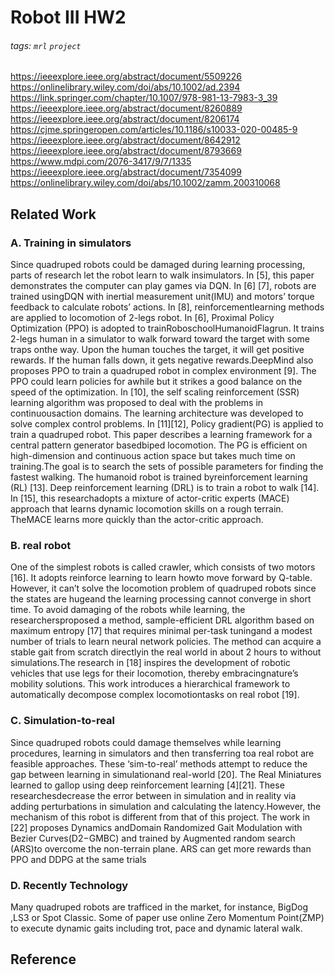 # Robot III HW2
###### tags: `mrl` `project`

https://ieeexplore.ieee.org/abstract/document/5509226
https://onlinelibrary.wiley.com/doi/abs/10.1002/ad.2394
https://link.springer.com/chapter/10.1007/978-981-13-7983-3_39
https://ieeexplore.ieee.org/abstract/document/8260889
https://ieeexplore.ieee.org/abstract/document/8206174
https://cjme.springeropen.com/articles/10.1186/s10033-020-00485-9
https://ieeexplore.ieee.org/abstract/document/8642912
https://ieeexplore.ieee.org/abstract/document/8793669
https://www.mdpi.com/2076-3417/9/7/1335
https://ieeexplore.ieee.org/abstract/document/7354099
https://onlinelibrary.wiley.com/doi/abs/10.1002/zamm.200310068

## Related Work

### A.  Training in simulators
Since  quadruped  robots  could  be  damaged  during  learning  processing,  parts  of  research  let  the  robot  learn  to  walk  insimulators.  In  [5],  this  paper  demonstrates  the  computer  can  play  games  via  DQN.  In  [6]  [7],  robots  are  trained  usingDQN with inertial measurement unit(IMU) and motors’ torque feedback to calculate robots’ actions. In [8], reinforcementlearning methods are applied to locomotion of 2-legs robot. In [6], Proximal Policy Optimization (PPO) is adopted to trainRoboschoolHumanoidFlagrun. It trains 2-legs human in a simulator to walk forward toward the target with some traps onthe way. Upon the human touches the target, it will get positive rewards. If the human falls down, it gets negative rewards.DeepMind also proposes PPO to train a quadruped robot in complex environment [9]. The PPO could learn policies for awhile but it strikes a good balance on the speed of the optimization. 
In  [10],  the  self  scaling  reinforcement  (SSR)  learning  algorithm  was  proposed  to  deal  with  the  problems  in  continuousaction  domains.  The  learning  architecture  was  developed  to  solve  complex  control  problems.  In  [11][12],  Policy  gradient(PG) is applied to train a quadruped robot. This paper describes a learning framework for a central pattern generator basedbiped  locomotion.  The  PG  is  efficient  on  high-dimension  and  continuous  action  space  but  takes  much  time  on  training.The  goal  is  to  search  the  sets  of  possible  parameters  for  finding  the  fastest  walking.  The  humanoid  robot  is  trained  byreinforcement learning (RL) [13]. Deep reinforcement learning (DRL) is to train a robot to walk [14]. In [15], this researchadopts  a  mixture  of  actor-critic  experts  (MACE)  approach  that  learns  dynamic  locomotion  skills  on  a  rough  terrain.  TheMACE learns more quickly than the actor-critic approach.
### B.  real robot
One of the simplest robots is called crawler, which consists of two motors [16]. It adopts reinforce learning to learn howto move forward by Q-table. However, it can’t solve the locomotion problem of quadruped robots since the states are hugeand the learning processing cannot converge in short time. To avoid damaging of the robots while learning, the researchersproposed a method, sample-efficient DRL algorithm based on maximum entropy [17] that requires minimal per-task tuningand a modest number of trials to learn neural network policies. The method can acquire a stable gait from scratch directlyin the real world in about 2 hours to without simulations.The  research  in  [18]  inspires  the  development  of  robotic  vehicles  that  use  legs  for  their  locomotion,  thereby  embracingnature’s mobility solutions. This work introduces a hierarchical framework to automatically decompose complex locomotiontasks on real robot [19].
### C.  Simulation-to-real

Since quadruped robots could damage themselves while learning procedures, learning in simulators and then transferring toa real robot are feasible approaches. These ‘sim-to-real’ methods attempt to reduce the gap between learning in simulationand  real-world  [20].  The  Real  Miniatures  learned  to  gallop  using  deep  reinforcement  learning  [4][21].  These  researchesdecrease  the  error  between  in  simulation  and  in  reality  via  adding  perturbations  in  simulation  and  calculating  the  latency.However,  the  mechanism  of  this  robot  is  different  from  that  of  this  project.  The  work  in  [22]  proposes  Dynamics  andDomain Randomized Gait Modulation with Bezier Curves(D2−GMBC) and trained by Augmented random search (ARS)to overcome the non-terrain plane. ARS can get more rewards than PPO and DDPG at the same trials

### D. Recently Technology

Many quadruped robots are trafficed in the market, for instance, BigDog ,LS3 or Spot Classic. Some of paper use online Zero Momentum Point(ZMP) to execute dynamic gaits including trot, pace and dynamic lateral walk.



## Reference








